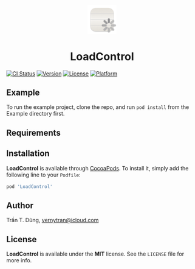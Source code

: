 <br />
<p align="center" width="100%">
    <img width="15%" src="https://github.com/verny-tran/LoadControl/blob/main/Resources/Icons/LoadControl.png"> 
</p>
<h1 align="center"> LoadControl </h1>

[![CI Status](https://img.shields.io/travis/verny-tran/LoadControl}.svg?style=flat)](https://travis-ci.org/verny-tran/LoadControl})
[![Version](https://img.shields.io/cocoapods/v/${POD_NAME}.svg?style=flat)](https://cocoapods.org/pods/LoadControl)
[![License](https://img.shields.io/cocoapods/l/${POD_NAME}.svg?style=flat)](https://cocoapods.org/pods/LoadControl)
[![Platform](https://img.shields.io/cocoapods/p/${POD_NAME}.svg?style=flat)](https://cocoapods.org/pods/LoadControl)

## Example

To run the example project, clone the repo, and run `pod install` from the Example directory first.

## Requirements

## Installation

**LoadControl** is available through [CocoaPods](https://cocoapods.org). To install
it, simply add the following line to your `Podfile`:

```ruby
pod 'LoadControl'
```

## Author

Trần T. Dũng, vernytran@icloud.com

## License

**LoadControl** is available under the **MIT** license. See the `LICENSE` file for more info.

<!--pod-template-->
<!--============-->
<!---->
<!--An opinionated template for creating a Pod with the following features:-->
<!---->
<!--- Git as the source control management system-->
<!--- Clean folder structure-->
<!--- Project generation-->
<!--- MIT license-->
<!--- Testing as a standard-->
<!--- Turnkey access to Travis CI-->
<!--- Also supports Carthage-->
<!---->
<!--## Getting started-->
<!---->
<!--There are two reasons for wanting to work on this template, making your own or improving the one for everyone's. In both cases you will want to work with the ruby classes inside the `setup` folder, and the example base template that it works on from inside `template/ios/`. -->
<!---->
<!--## Best practices-->
<!---->
<!--The command `pod lib create` aims to be ran along with this guide: https://guides.cocoapods.org/making/using-pod-lib-create.html so any changes of flow should be updated there also.-->
<!---->
<!--It is open to communal input, but adding new features, or new ideas are probably better off being discussed in an issue first. In general we try to think if an average Xcode user is going to use this feature or not, if it's unlikely is it a _very strongly_ encouraged best practice ( ala testing / CI. ) If it's something useful for saving a few minutes every deploy, or isn't easily documented in the guide it is likely to be denied in order to keep this project as simple as possible.-->
<!---->
<!--## Requirements:-->
<!---->
<!--- CocoaPods 1.0.0+-->
